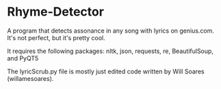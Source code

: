 # Rhyme-Detector
A program that detects assonance in any song with lyrics on genius.com. It's not perfect, but it's pretty cool.


It requires the following packages:
nltk, json, requests, re, BeautifulSoup, and PyQT5

The lyricScrub.py file is mostly just edited code written by Will Soares (willamesoares). 
